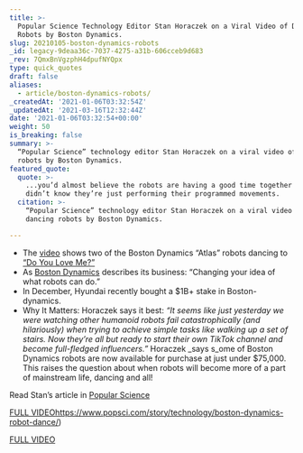 ```yaml
---
title: >-
  Popular Science Technology Editor Stan Horaczek on a Viral Video of Dancing
  Robots by Boston Dynamics.
slug: 20210105-boston-dynamics-robots
_id: legacy-9deaa36c-7037-4275-a31b-606cceb9d683
_rev: 7QmxBnVgzphH4dpufNYQpx
type: quick_quotes
draft: false
aliases:
  - article/boston-dynamics-robots/
_createdAt: '2021-01-06T03:32:54Z'
_updatedAt: '2021-03-16T12:32:44Z'
date: '2021-01-06T03:32:54+00:00'
weight: 50
is_breaking: false
summary: >-
  “Popular Science” technology editor Stan Horaczek on a viral video of dancing
  robots by Boston Dynamics.
featured_quote:
  quote: >-
    ...you’d almost believe the robots are having a good time together if you
    didn’t know they’re just performing their programmed movements.
  citation: >-
    “Popular Science” technology editor Stan Horaczek on a viral video of
    dancing robots by Boston Dynamics.

---
```

* The [video](https://youtu.be/fn3KWM1kuAw) shows two of the Boston Dynamics “Atlas” robots dancing to [“Do You Love Me?”](https://youtu.be/fn3KWM1kuAw)
* As [Boston Dynamics](https://www.bostondynamics.com/about) describes its business: “Changing your idea of what robots can do.”
* In December, Hyundai recently bought a $1B+ stake in Boston-dynamics.
* Why It Matters: Horaczek says it best: _“It seems like just yesterday we were watching other humanoid robots fail catastrophically (and hilariously) when trying to achieve simple tasks like walking up a set of stairs. Now they’re all but ready to start their own TikTok channel and become full-fledged influencers.”_ Horaczek _says s_ome of Boston Dynamics robots are now available for purchase at just under $75,000. This raises the question about when robots will become more of a part of mainstream life, dancing and all!

Read Stan’s article in [Popular Science](https://www.popsci.com/story/technology/boston-dynamics-robot-dance/)

[FULL VIDEO](https://youtu.be/fn3KWM1kuAw)https://www.popsci.com/story/technology/boston-dynamics-robot-dance/)

[FULL VIDEO](https://youtu.be/fn3KWM1kuAw)